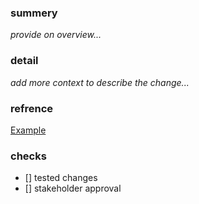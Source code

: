 ### summery
_provide on overview..._
### detail
_add more context to describe the change..._

### refrence
[Example](www.google.com)

### checks
- [] tested changes
- [] stakeholder approval

